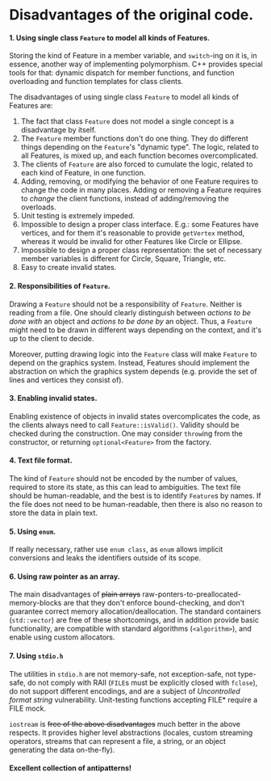 # Disadvantages of the original code.

#### 1. Using single class `Feature` to model all kinds of Features.
Storing the kind of Feature in a member variable, and `switch`-ing on it is, in essence, another way of implementing polymorphism. C++ provides special tools for that: dynamic dispatch for member functions, and function overloading and function templates for class clients.

The disadvantages of using single class `Feature` to model all kinds of Features are: 
1. The fact that class `Feature` does not model a single concept is a disadvantage by itself.
2. The `Feature` member functions don't do one thing. They do different things depending on the `Feature`'s "dynamic type". The logic, related to all Features, is mixed up, and each function becomes overcomplicated.
3. The clients of `Feature` are also forced to cumulate the logic, related to each kind of Feature, in one function. 
4. Adding, removing, or modifying the behavior of one Feature requires to change the code in many places. Adding or removing a Feature requires to *change* the client functions, instead of adding/removing the overloads.
5. Unit testing is extremely impeded.
6. Impossible to design a proper class interface. E.g.: some Features have vertices, and for them it's reasonable to provide `getVertex` method, whereas it would be invalid for other Features like Circle or Ellipse.
7. Impossible to design a proper class representation: the set of necessary member variables is different for Circle, Square, Triangle, etc. 
8. Easy to create invalid states. 
 
#### 2. Responsibilities of `Feature`.
Drawing a `Feature` should not be a responsibility of `Feature`. Neither is reading from a file. One should clearly distinguish between *actions to be done with* an object and *actions to be done by* an object. Thus, a `Feature` might need to be drawn in different ways depending on the context, and it's up to the client to decide.

Moreover, putting drawing logic into the `Feature` class will make `Feature` to depend on the graphics system. Instead, Features should implement the abstraction on which the graphics system depends (e.g. provide the set of lines and vertices they consist of).

#### 3. Enabling invalid states.
Enabling existence of objects in invalid states overcomplicates the code, as the clients always need to call `Feature::isValid()`. Validity should be checked during the construction. One may consider `throw`ing from the constructor, or returning `optional<Feature>` from the factory.

#### 4. Text file format.
The kind of `Feature` should not be encoded by the number of values, required to store its state, as this can lead to ambiguities. The text file should be human-readable, and the best is to identify `Feature`s by names. If the file does not need to be human-readable, then there is also no reason to store the data in plain text. 

#### 5. Using `enum`.
If really necessary, rather use `enum class`, as `enum` allows implicit conversions and leaks the identifiers outside of its scope. 

#### 6. Using raw pointer as an array.
The main disadvantages of ~~plain arrays~~ raw-ponters-to-preallocated-memory-blocks are that they don't enforce bound-checking, and don't guarantee correct memory allocation/deallocation. The standard containers (`std::vector`) are free of these shortcomings, and  in addition provide basic functionality, are compatible with standard algorithms (`<algorithm>`), and enable using custom allocators. 

#### 7. Using `stdio.h`
The utilities in `stdio.h` are not memory-safe, not exception-safe, not type-safe, do not comply with RAII (`FILE`s must be explicitly closed with `fclose`), do not support different encodings, and are a subject of *Uncontrolled format string* vulnerability. Unit-testing functions accepting FILE* require a FILE mock. 

`iostream` is ~~free of the above disadvantages~~ much better in the above respects. It provides higher level abstractions (locales, custom streaming operators, streams that can represent a file, a string, or an object generating the data on-the-fly). 

#### Excellent collection of antipatterns!
